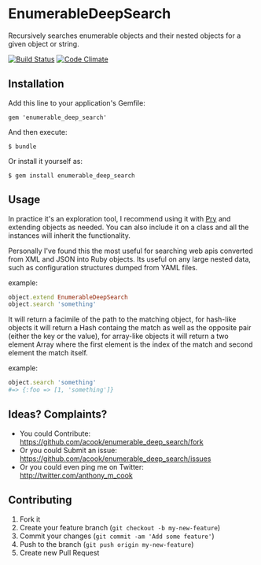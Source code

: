 # EnumerableDeepSearch 

Recursively searches enumerable objects and their nested objects for a given object or string.

[![Build Status](https://travis-ci.org/acook/enumerable_deep_search.svg?branch=master)](https://travis-ci.org/acook/enumerable_deep_search)
[![Code Climate](https://codeclimate.com/github/acook/enumerable_deep_search/badges/gpa.svg)](https://codeclimate.com/github/acook/enumerable_deep_search)


## Installation

Add this line to your application's Gemfile:

    gem 'enumerable_deep_search'

And then execute:

    $ bundle

Or install it yourself as:

    $ gem install enumerable_deep_search

## Usage

In practice it's an exploration tool, I recommend using it with [Pry](http://pryrepl.org) and extending objects as needed.
You can also include it on a class and all the instances will inherit the functionality.

Personally I've found this the most useful for searching web apis converted from XML and JSON into Ruby objects. 
Its useful on any large nested data, such as configuration structures dumped from YAML files.

example:

```ruby
object.extend EnumerableDeepSearch
object.search 'something'
```

It will return a facimile of the path to the matching object, for hash-like objects it will return a Hash containg the match as well as the opposite pair (either the key or the value), for array-like objects it will return a two element Array where the first element is the index of the match and second element the match itself.

example:

```ruby
object.search 'something'
#=> {:foo => [1, 'something']}
```

## Ideas? Complaints?

- You could Contribute: https://github.com/acook/enumerable_deep_search/fork
- Or you could Submit an issue: https://github.com/acook/enumerable_deep_search/issues
- Or you could even ping me on Twitter: http://twitter.com/anthony_m_cook

## Contributing

1. Fork it
2. Create your feature branch (`git checkout -b my-new-feature`)
3. Commit your changes (`git commit -am 'Add some feature'`)
4. Push to the branch (`git push origin my-new-feature`)
5. Create new Pull Request
